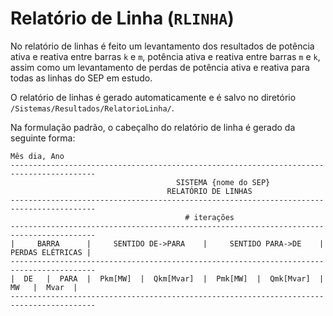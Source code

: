 # Relatório de Linha (`RLINHA`)
No relatório de linhas é feito um levantamento dos resultados de potência ativa e reativa entre barras `k` e `m`, potência ativa e reativa entre barras `m` e `k`, assim como um levantamento de perdas de potência ativa e reativa para todas as linhas do SEP em estudo.

O relatório de linhas é gerado automaticamente e é salvo no diretório `/Sistemas/Resultados/RelatorioLinha/`.

Na formulação padrão, o cabeçalho do relatório de linha é gerado da seguinte forma:

```
Mês dia, Ano
-----------------------------------------------------------------------------------------
                                     SISTEMA {nome do SEP}
                                   RELATÓRIO DE LINHAS
-----------------------------------------------------------------------------------------
                                       # iterações
-----------------------------------------------------------------------------------------
|     BARRA      |     SENTIDO DE->PARA    |     SENTIDO PARA->DE    | PERDAS ELÉTRICAS |
-----------------------------------------------------------------------------------------
|  DE   |  PARA  |  Pkm[MW]  |  Qkm[Mvar]  |  Pmk[MW]  |  Qmk[Mvar]  |    MW   |  Mvar  |
-----------------------------------------------------------------------------------------
```

<!-- ## Relatório de Geração (`RGERAC`)
--- -->